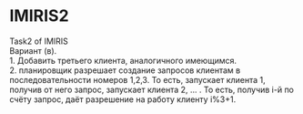 # IMIRIS2
Task2 of IMIRIS  
Вариант (в).  
    1. Добавить третьего клиента, аналогичного имеющимся.  
    2. планировщик разрешает создание запросов клиентам в последовательности номеров 1,2,3. То есть, запускает клиента 1, получив от него запрос, запускает клиента 2, … . То есть, получив i-й по счёту запрос, даёт разрешение на работу клиенту i%3+1.  

